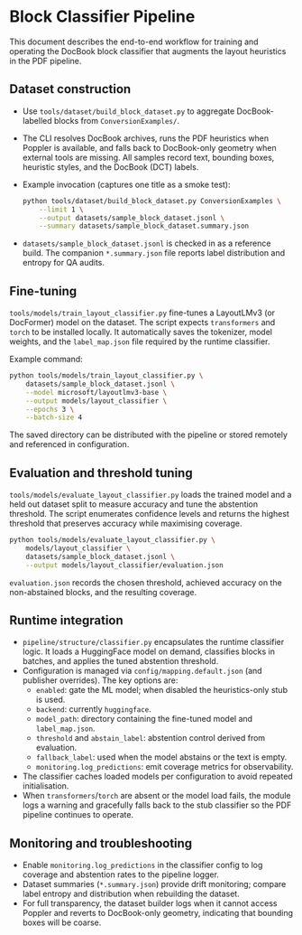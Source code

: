 # Block Classifier Pipeline

This document describes the end-to-end workflow for training and operating the
DocBook block classifier that augments the layout heuristics in the PDF
pipeline.

## Dataset construction

* Use `tools/dataset/build_block_dataset.py` to aggregate DocBook-labelled
  blocks from `ConversionExamples/`.
* The CLI resolves DocBook archives, runs the PDF heuristics when Poppler is
  available, and falls back to DocBook-only geometry when external tools are
  missing. All samples record text, bounding boxes, heuristic styles, and the
  DocBook (DCT) labels.
* Example invocation (captures one title as a smoke test):

  ```bash
  python tools/dataset/build_block_dataset.py ConversionExamples \
      --limit 1 \
      --output datasets/sample_block_dataset.jsonl \
      --summary datasets/sample_block_dataset.summary.json
  ```

* `datasets/sample_block_dataset.jsonl` is checked in as a reference build. The
  companion `*.summary.json` file reports label distribution and entropy for QA
  audits.

## Fine-tuning

`tools/models/train_layout_classifier.py` fine-tunes a LayoutLMv3 (or DocFormer)
model on the dataset. The script expects `transformers` and `torch` to be
installed locally. It automatically saves the tokenizer, model weights, and the
`label_map.json` file required by the runtime classifier.

Example command:

```bash
python tools/models/train_layout_classifier.py \
    datasets/sample_block_dataset.jsonl \
    --model microsoft/layoutlmv3-base \
    --output models/layout_classifier \
    --epochs 3 \
    --batch-size 4
```

The saved directory can be distributed with the pipeline or stored remotely and
referenced in configuration.

## Evaluation and threshold tuning

`tools/models/evaluate_layout_classifier.py` loads the trained model and a held
out dataset split to measure accuracy and tune the abstention threshold. The
script enumerates confidence levels and returns the highest threshold that
preserves accuracy while maximising coverage.

```bash
python tools/models/evaluate_layout_classifier.py \
    models/layout_classifier \
    datasets/sample_block_dataset.jsonl \
    --output models/layout_classifier/evaluation.json
```

`evaluation.json` records the chosen threshold, achieved accuracy on the
non-abstained blocks, and the resulting coverage.

## Runtime integration

* `pipeline/structure/classifier.py` encapsulates the runtime classifier logic.
  It loads a HuggingFace model on demand, classifies blocks in batches, and
  applies the tuned abstention threshold.
* Configuration is managed via `config/mapping.default.json` (and publisher
  overrides). The key options are:
  * `enabled`: gate the ML model; when disabled the heuristics-only stub is used.
  * `backend`: currently `huggingface`.
  * `model_path`: directory containing the fine-tuned model and `label_map.json`.
  * `threshold` and `abstain_label`: abstention control derived from evaluation.
  * `fallback_label`: used when the model abstains or the text is empty.
  * `monitoring.log_predictions`: emit coverage metrics for observability.
* The classifier caches loaded models per configuration to avoid repeated
  initialisation.
* When `transformers`/`torch` are absent or the model load fails, the module
  logs a warning and gracefully falls back to the stub classifier so the PDF
  pipeline continues to operate.

## Monitoring and troubleshooting

* Enable `monitoring.log_predictions` in the classifier config to log coverage
  and abstention rates to the pipeline logger.
* Dataset summaries (`*.summary.json`) provide drift monitoring; compare label
  entropy and distribution when rebuilding the dataset.
* For full transparency, the dataset builder logs when it cannot access Poppler
  and reverts to DocBook-only geometry, indicating that bounding boxes will be
  coarse.
